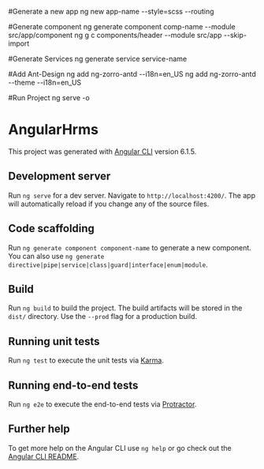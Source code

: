 #Generate a new app
ng new app-name --style=scss --routing

#Generate component
ng generate component comp-name --module src/app/component
ng g c components/header --module src/app --skip-import

#Generate Services
ng generate service service-name

#Add Ant-Design
ng add ng-zorro-antd --i18n=en_US
ng add ng-zorro-antd --theme --i18n=en_US

#Run Project
ng serve -o

# AngularHrms

This project was generated with [Angular CLI](https://github.com/angular/angular-cli) version 6.1.5.

## Development server

Run `ng serve` for a dev server. Navigate to `http://localhost:4200/`. The app will automatically reload if you change any of the source files.

## Code scaffolding

Run `ng generate component component-name` to generate a new component. You can also use `ng generate directive|pipe|service|class|guard|interface|enum|module`.

## Build

Run `ng build` to build the project. The build artifacts will be stored in the `dist/` directory. Use the `--prod` flag for a production build.

## Running unit tests

Run `ng test` to execute the unit tests via [Karma](https://karma-runner.github.io).

## Running end-to-end tests

Run `ng e2e` to execute the end-to-end tests via [Protractor](http://www.protractortest.org/).

## Further help

To get more help on the Angular CLI use `ng help` or go check out the [Angular CLI README](https://github.com/angular/angular-cli/blob/master/README.md).
